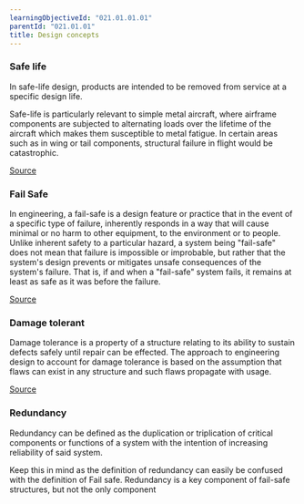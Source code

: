 ```yaml
---
learningObjectiveId: "021.01.01.01"
parentId: "021.01.01"
title: Design concepts
---
```


### Safe life

In safe-life design, products are intended to be removed from service at a
specific design life.

Safe-life is particularly relevant to simple metal aircraft, where airframe
components are subjected to alternating loads over the lifetime of the aircraft
which makes them susceptible to metal fatigue. In certain areas such as in wing
or tail components, structural failure in flight would be catastrophic.

[Source](https://en.wikipedia.org/wiki/Safe-life_design)

### Fail Safe

In engineering, a fail-safe is a design feature or practice that in the event of
a specific type of failure, inherently responds in a way that will cause minimal
or no harm to other equipment, to the environment or to people. Unlike inherent
safety to a particular hazard, a system being "fail-safe" does not mean that
failure is impossible or improbable, but rather that the system's design
prevents or mitigates unsafe consequences of the system's failure. That is, if
and when a "fail-safe" system fails, it remains at least as safe as it was
before the failure.

[Source](https://en.wikipedia.org/wiki/Fail-safe)

### Damage tolerant

Damage tolerance is a property of a structure relating to its ability to sustain
defects safely until repair can be effected. The approach to engineering design
to account for damage tolerance is based on the assumption that flaws can exist
in any structure and such flaws propagate with usage.

[Source](https://en.wikipedia.org/wiki/Damage_tolerance)

### Redundancy

Redundancy can be defined as the duplication or triplication of critical
components or functions of a system with the intention of increasing reliability
of said system.

Keep this in mind as the definition of redundancy can easily be confused with
the definition of Fail safe. Redundancy is a key component of fail-safe
structures, but not the only component
